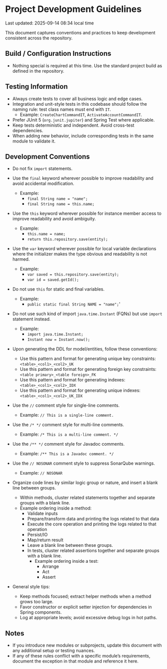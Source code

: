 # Project Development Guidelines

Last updated: 2025-09-14 08:34 local time

This document captures conventions and practices to keep development consistent across the repository.


## Build / Configuration Instructions
- Nothing special is required at this time. Use the standard project build as defined in the repository.


## Testing Information
- Always create tests to cover all business logic and edge cases.
- Integration and unit-style tests in this codebase should follow the naming rule: test class names must end with `IT`.
  - Example: `CreateChartCommandIT`, `ActivateAccountCommandIT`.
- Prefer JUnit 5 (`org.junit.jupiter`) and Spring Test where applicable.
- Keep tests deterministic and independent. Avoid cross-test dependencies.
- When adding new behavior, include corresponding tests in the same module to validate it.


## Development Conventions
- Do not fix `import` statements.
- Use the `final` keyword wherever possible to improve readability and avoid accidental modification.
  - Example:
    - `final String name = "name";`
    - `final String name = this.name;`
- Use the `this` keyword wherever possible for instance member access to improve readability and avoid ambiguity.
  - Example:
    - `this.name = name;`
    - `return this.repository.save(entity);`

- Use the `var` keyword wherever possible for local variable declarations where the initializer makes the type obvious and readability is not harmed.
  - Example:
    - `var saved = this.repository.save(entity);`
    - `var id = saved.getId();`
- Do not use `this` for static and final variables.
  - Example:
    - `public static final String NAME = "name";`'
- Do not use such kind of import `java.time.Instant` (FQNs) but use `import` statement instead.
  - Example:
    - `import java.time.Instant;`
    - `Instant now = Instant.now();`
- Upon generating the DDL for model/entities, follow these conventions:
  - Use this pattern and format for generating unique key constraints: `<table>_<col1>_<col2>_UK`
  - Use this pattern and format for generating foreign key constraints: `<table primary>_<table foreign>_FK`
  - Use this pattern and format for generating indexes: `<table>_<col1>_<col2>_IDX`
  - Use this pattern and format for generating unique indexes: `<table>_<col1>_<col2>_UK_IDX`
- Use the `//` comment style for single-line comments.
  - Example: `// This is a single-line comment.`
- Use the `/* */` comment style for multi-line comments.
  - Example: `/* This is a multi-line comment. */`
- Use the `/** */` comment style for Javadoc comments.
  - Example: `/** This is a Javadoc comment. */`
- Use the `// NOSONAR` comment style to suppress SonarQube warnings.
  - Example: `// NOSONAR`
- Organize code lines by similar logic group or nature, and insert a blank line between groups.
  - Within methods, cluster related statements together and separate groups with a blank line.
  - Example ordering inside a method:
    - Validate inputs
    - Prepare/transform data and printing the logs related to that data
    - Execute the core operation and printing the logs related to that operation
    - Persist/IO
    - Map/return result
    - Leave a blank line between these groups.
    - In tests, cluster related assertions together and separate groups with a blank line.
      - Example ordering inside a test:
        - Arrange
        - Act
        - Assert

- General style tips:
  - Keep methods focused; extract helper methods when a method grows too large.
  - Favor constructor or explicit setter injection for dependencies in Spring components.
  - Log at appropriate levels; avoid excessive debug logs in hot paths.


## Notes
- If you introduce new modules or subprojects, update this document with any additional setup or testing nuances.
- If any of these rules conflict with a specific module’s requirements, document the exception in that module and reference it here.

